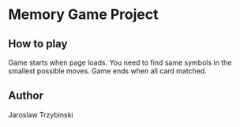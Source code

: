 # Memory Game Project

## How to play
Game starts when page loads. You need to find same symbols in the smallest possible moves. Game ends when all card matched.

## Author
Jaroslaw Trzybinski